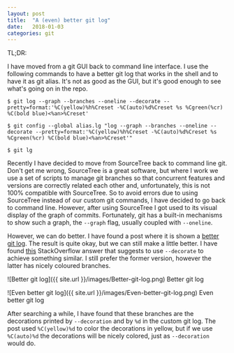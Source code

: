 ```yaml
---
layout: post
title:  "A (even) better git log"
date:   2018-01-03
categories: git
---
```


TL;DR:

I have moved from a git GUI back to command line interface. I use the following commands to have a better git log that works in the shell and to have it as git alias.
It's not as good as the GUI, but it's good enough to see what's going on in the repo.

```
$ git log --graph --branches --oneline --decorate --pretty=format:'%C(yellow)%h%Creset -%C(auto)%d%Creset %s %Cgreen(%cr) %C(bold blue)<%an>%Creset'

$ git config --global alias.lg "log --graph --branches --oneline --decorate --pretty=format:'%C(yellow)%h%Creset -%C(auto)%d%Creset %s %Cgreen(%cr) %C(bold blue)<%an>%Creset'"

$ git lg
```

Recently I have decided to move from SourceTree back to command line git. Don't get me wrong, SourceTree is a great software, but where I work we use a set of scripts to manage git branches
so that concurrent features and versions are correctly related each other and, unfortunately, this is not 100% compatible with SourceTree. So to avoid errors due to using SourceTree instead of
our custom git commands, I have decided to go back to command line. However, after using SourceTree I got used to its visual display of the graph of commits. Fortunately, git has a built-in
mechanisms to show such a graph, the `--graph` flag, usually coupled with `--oneline`.

However, we can do better. I have found a post where it is shown a [better git log](https://coderwall.com/p/euwpig/a-better-git-log). The result is quite okay, but we can still make a
little better. I have found [this](https://stackoverflow.com/questions/1841405/how-can-i-show-the-name-of-branches-in-git-log) StackOverflow answer that suggests to use `--decorate` to achieve
something similar. I still prefer the former version, however the latter has nicely coloured branches.


![Better git log]({{ site.url }}/images/Better-git-log.png)
Better git log

![Even better git log]({{ site.url }}/images/Even-better-git-log.png)
Even better git log

After searching a while, I have found that these branches are the decorations printed by `--decoration` and by `%d` in the custom git log. The post used `%C(yellow)%d` to color the decorations in
yellow, but if we use `%C(auto)%d` the decorations will be nicely colored, just as `--decoration` would do.
